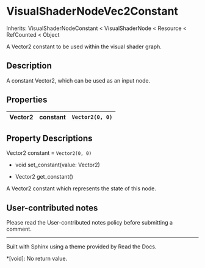 # VisualShaderNodeVec2Constant

Inherits: VisualShaderNodeConstant < VisualShaderNode < Resource < RefCounted
< Object

A Vector2 constant to be used within the visual shader graph.

## Description

A constant Vector2, which can be used as an input node.

## Properties

Vector2 | constant | `Vector2(0, 0)`  
---|---|---  
  
## Property Descriptions

Vector2 constant = `Vector2(0, 0)`

  * void set_constant(value: Vector2)

  * Vector2 get_constant()

A Vector2 constant which represents the state of this node.

## User-contributed notes

Please read the User-contributed notes policy before submitting a comment.

* * *

Built with Sphinx using a theme provided by Read the Docs.

  *[void]: No return value.

